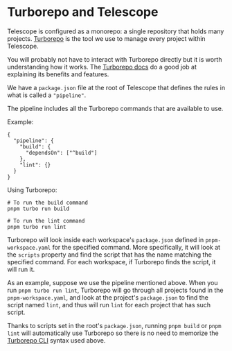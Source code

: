 # Turborepo and Telescope

Telescope is configured as a monorepo: a single repository that holds many projects. [Turborepo](https://turborepo.org/) is the tool we use to manage every project within Telescope.

You will probably not have to interact with Turborepo directly but it is worth understanding how it works. The [Turborepo docs](https://turborepo.org/docs) do a good job at explaining its benefits and features.

We have a `package.json` file at the root of Telescope that defines the rules in what is called a `"pipeline"`.

The pipeline includes all the Turborepo commands that are available to use.

Example:

```
{
  "pipeline": {
    "build": {
      "dependsOn": ["^build"]
    },
    "lint": {}
  }
}
```

Using Turborepo:

```
# To run the build command
pnpm turbo run build

# To run the lint command
pnpm turbo run lint
```

Turborepo will look inside each workspace's `package.json` defined in `pnpm-workspace.yaml` for the specified command. More specifically, it will look at the `scripts` property and find the script that has the name matching the specified command. For each workspace, if Turborepo finds the script, it will run it.

As an example, suppose we use the pipeline mentioned above. When you run `pnpm turbo run lint`, Turborepo will go through all projects found in the `pnpm-workspace.yaml`, and look at the project's `package.json` to find the script named `lint`, and thus will run `lint` for each project that has such script.

Thanks to scripts set in the root's `package.json`, running `pnpm build` or `pnpm lint` will automatically use Turborepo so there is no need to memorize the [Turborepo CLI](https://turborepo.org/docs/reference/command-line-reference) syntax used above.
